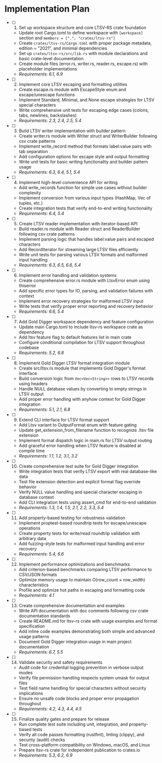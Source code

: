 # Implementation Plan

- [ ] 1. Set up workspace structure and core LTSV-RS crate foundation

  - Update root Cargo.toml to define workspace with `[workspace]` section and `members = [".", "crates/ltsv-rs"]`
  - Create `crates/ltsv-rs/Cargo.toml` with proper package metadata, edition = "2021", and minimal dependencies
  - Set up `crates/ltsv-rs/src/lib.rs` with module declarations and basic crate-level documentation
  - Create module files (error.rs, writer.rs, reader.rs, escape.rs) with placeholder implementations
  - _Requirements: 6.1, 6.9_

- [ ] 2. Implement core LTSV escaping and formatting utilities

  - Create escape.rs module with EscapeStyle enum and escape/unescape functions
  - Implement Standard, Minimal, and None escape strategies for LTSV special characters
  - Write comprehensive unit tests for escaping edge cases (colons, tabs, newlines, backslashes)
  - _Requirements: 2.3, 2.4, 2.5, 5.4_

- [ ] 3. Build LTSV writer implementation with builder pattern

  - Create writer.rs module with Writer struct and WriterBuilder following csv crate patterns
  - Implement write_record method that formats label:value pairs with tab separation
  - Add configuration options for escape style and output formatting
  - Write unit tests for basic writing functionality and builder pattern usage
  - _Requirements: 6.3, 6.4, 5.1, 5.4_

- [ ] 4. Implement high-level convenience API for writing

  - Add write_records function for simple use cases without builder complexity
  - Implement conversion from various input types (HashMap, Vec of tuples, etc.)
  - Create integration tests that verify end-to-end writing functionality
  - _Requirements: 6.4, 5.4_

- [ ] 5. Create LTSV reader implementation with iterator-based API

  - Build reader.rs module with Reader struct and ReaderBuilder following csv crate patterns
  - Implement parsing logic that handles label:value pairs and escaped characters
  - Add RecordIterator for streaming large LTSV files efficiently
  - Write unit tests for parsing various LTSV formats and malformed input handling
  - _Requirements: 6.3, 6.5, 6.6, 5.4_

- [ ] 6. Implement error handling and validation systems

  - Create comprehensive error.rs module with LtsvError enum using thiserror
  - Add specific error types for IO, parsing, and validation failures with context
  - Implement error recovery strategies for malformed LTSV input
  - Write tests that verify proper error reporting and recovery behavior
  - _Requirements: 6.6, 5.4_

- [ ] 7. Add Gold Digger workspace dependency and feature configuration

  - Update main Cargo.toml to include ltsv-rs workspace crate as dependency
  - Add ltsv feature flag to default features list in main crate
  - Configure conditional compilation for LTSV support throughout codebase
  - _Requirements: 5.2, 6.8_

- [ ] 8. Implement Gold Digger LTSV format integration module

  - Create src/ltsv.rs module that implements Gold Digger's format interface
  - Build conversion logic from `Vec<Vec<String>>` rows to LTSV records using headers
  - Handle NULL database values by converting to empty strings in LTSV output
  - Add proper error handling with anyhow context for Gold Digger integration
  - _Requirements: 5.1, 2.1, 6.8_

- [ ] 9. Extend CLI interface for LTSV format support

  - Add Ltsv variant to OutputFormat enum with feature gating
  - Update get_extension_from_filename function to recognize .ltsv file extension
  - Implement format dispatch logic in main.rs for LTSV output routing
  - Add graceful error handling when LTSV feature is disabled at compile time
  - _Requirements: 1.1, 1.2, 3.1, 3.2_

- [ ] 10. Create comprehensive test suite for Gold Digger integration

  - Write integration tests that verify LTSV export with real database-like data
  - Test file extension detection and explicit format flag override behavior
  - Verify NULL value handling and special character escaping in database context
  - Add CLI integration tests using assert_cmd for end-to-end validation
  - _Requirements: 1.3, 1.4, 1.5, 2.1, 2.2, 3.3, 5.4_

- [ ] 11. Add property-based testing for robustness validation

  - Implement proptest-based roundtrip tests for escape/unescape operations
  - Create property tests for write/read roundtrip validation with arbitrary data
  - Add fuzzing-style tests for malformed input handling and error recovery
  - _Requirements: 5.4, 6.6_

- [ ] 12. Implement performance optimizations and benchmarks

  - Add criterion-based benchmarks comparing LTSV performance to CSV/JSON formats
  - Optimize memory usage to maintain O(row_count × row_width) characteristics
  - Profile and optimize hot paths in escaping and formatting code
  - _Requirements: 4.1_

- [ ] 13. Create comprehensive documentation and examples

  - Write API documentation with doc comments following csv crate documentation standards
  - Create README.md for ltsv-rs crate with usage examples and format specification
  - Add inline code examples demonstrating both simple and advanced usage patterns
  - Document Gold Digger integration usage in main project documentation
  - _Requirements: 6.7, 5.5_

- [ ] 14. Validate security and safety requirements

  - Audit code for credential logging prevention in verbose output modes
  - Verify file permission handling respects system umask for output files
  - Test field name handling for special characters without security implications
  - Ensure no unsafe code blocks and proper error propagation throughout
  - _Requirements: 4.2, 4.3, 4.4, 4.5_

- [ ] 15. Finalize quality gates and prepare for release

  - Run complete test suite including unit, integration, and property-based tests
  - Verify all code passes formatting (rustfmt), linting (clippy), and security (audit) checks
  - Test cross-platform compatibility on Windows, macOS, and Linux
  - Prepare ltsv-rs crate for independent publication to crates.io
  - _Requirements: 5.3, 6.2, 6.9_
